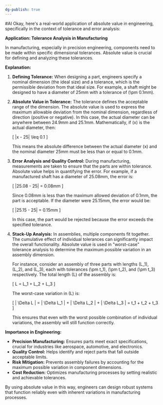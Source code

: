 ```yaml
---
dg-publish: true
---
```

#AI 
Okay, here's a real-world application of absolute value in engineering, specifically in the context of tolerance and error analysis:

**Application: Tolerance Analysis in Manufacturing**

In manufacturing, especially in precision engineering, components need to be made within specific dimensional tolerances. Absolute value is crucial for defining and analyzing these tolerances.

**Explanation:**

1.  **Defining Tolerance:** When designing a part, engineers specify a nominal dimension (the ideal size) and a tolerance, which is the permissible deviation from that ideal size. For example, a shaft might be designed to have a diameter of 25mm with a tolerance of \(\pm 0.1mm\).

2.  **Absolute Value in Tolerance:** The tolerance defines the acceptable range of the dimension. The absolute value is used to express the maximum allowable deviation from the nominal dimension, regardless of direction (positive or negative). In this case, the actual diameter can be anywhere between 24.9mm and 25.1mm.  Mathematically, if \(x\) is the actual diameter, then:

    \[ |x - 25| \leq 0.1 \]

    This means the absolute difference between the actual diameter \(x\) and the nominal diameter 25mm must be less than or equal to 0.1mm.

3.  **Error Analysis and Quality Control:** During manufacturing, measurements are taken to ensure that the parts are within tolerance. Absolute value helps in quantifying the error. For example, if a manufactured shaft has a diameter of 25.08mm, the error is:

    \[ |25.08 - 25| = 0.08mm \]

    Since 0.08mm is less than the maximum allowed deviation of 0.1mm, the part is acceptable. If the diameter were 25.15mm, the error would be:

    \[ |25.15 - 25| = 0.15mm \]

    In this case, the part would be rejected because the error exceeds the specified tolerance.

4.  **Stack-Up Analysis:** In assemblies, multiple components fit together. The cumulative effect of individual tolerances can significantly impact the overall functionality. Absolute value is used in "worst-case" tolerance analysis to determine the maximum possible variation in an assembly dimension.

    For instance, consider an assembly of three parts with lengths \(L_1\), \(L_2\), and \(L_3\), each with tolerances \(\pm t_1\), \(\pm t_2\), and \(\pm t_3\) respectively. The total length \(L\) of the assembly is:

    \[ L = L_1 + L_2 + L_3 \]

    The worst-case variation in \(L\) is:

    \[ | \Delta L | = | \Delta L_1 | + | \Delta L_2 | + | \Delta L_3 | = t_1 + t_2 + t_3 \]

    This ensures that even with the worst possible combination of individual variations, the assembly will still function correctly.

**Importance in Engineering:**

*   **Precision Manufacturing:** Ensures parts meet exact specifications, crucial for industries like aerospace, automotive, and electronics.
*   **Quality Control:** Helps identify and reject parts that fall outside acceptable limits.
*   **Risk Mitigation:** Prevents assembly failures by accounting for the maximum possible variation in component dimensions.
*   **Cost Reduction:** Optimizes manufacturing processes by setting realistic and achievable tolerances.

By using absolute value in this way, engineers can design robust systems that function reliably even with inherent variations in manufacturing processes.
